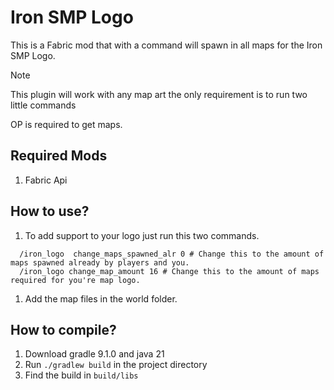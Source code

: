# Iron SMP Logo

This is a Fabric mod that with a command will spawn in all maps for the Iron SMP Logo.

> [!NOTE]
> This plugin will work with any map art the only requirement is to run two little commands
>
> OP is required to get maps.

## Required Mods
  1. Fabric Api

## How to use?

1. To add support to your logo just run this two commands.

  ```
    /iron_logo  change_maps_spawned_alr 0 # Change this to the amount of maps spawned already by players and you.
    /iron_logo change_map_amount 16 # Change this to the amount of maps required for you're map logo.
  ```

1. Add the map files in the world folder.

## How to compile?

1. Download gradle 9.1.0 and java 21
2. Run `./gradlew build` in the project directory
3. Find the build in `build/libs`
